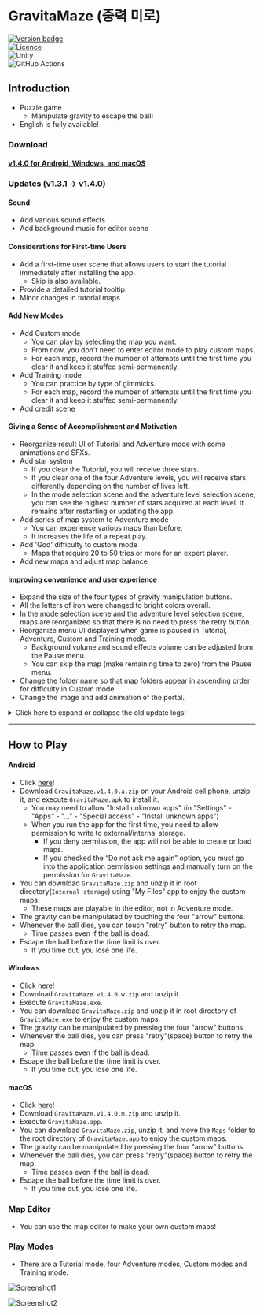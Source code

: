 # GravitaMaze (중력 미로)
[![Version badge](https://img.shields.io/badge/Version-1.4.0-purple.svg)](https://github.com/salt26/gravita-maze/releases/tag/v1.4.0)  
[![Licence](https://img.shields.io/badge/License-MIT-green.svg)](./LICENSE)  
![Unity](https://img.shields.io/badge/unity-%23000000.svg?style=for-the-badge&logo=unity&logoColor=white)  
![GitHub Actions](https://img.shields.io/badge/github%20actions-%232671E5.svg?style=for-the-badge&logo=githubactions&logoColor=white)

## Introduction
* Puzzle game
  * Manipulate gravity to escape the ball!
* English is fully available!

### Download
#### [v1.4.0 for Android, Windows, and macOS](https://github.com/salt26/gravita-maze/releases/tag/v1.4.0)

### Updates (v1.3.1 -> v1.4.0)
#### Sound
* Add various sound effects
* Add background music for editor scene

#### Considerations for First-time Users
* Add a first-time user scene that allows users to start the tutorial immediately after installing the app.
  * Skip is also available.
* Provide a detailed tutorial tooltip.
* Minor changes in tutorial maps

#### Add New Modes
* Add Custom mode
  * You can play by selecting the map you want.
  * From now, you don't need to enter editor mode to play custom maps.
  * For each map, record the number of attempts until the first time you clear it and keep it stuffed semi-permanently.
* Add Training mode
  * You can practice by type of gimmicks.
  * For each map, record the number of attempts until the first time you clear it and keep it stuffed semi-permanently.
* Add credit scene

#### Giving a Sense of Accomplishment and Motivation
* Reorganize result UI of Tutorial and Adventure mode with some animations and SFXs.
* Add star system
  * If you clear the Tutorial, you will receive three stars.
  * If you clear one of the four Adventure levels, you will receive stars differently depending on the number of lives left.
  * In the mode selection scene and the adventure level selection scene, you can see the highest number of stars acquired at each level. It remains after restarting or updating the app.
* Add series of map system to Adventure mode
  * You can experience various maps than before.
  * It increases the life of a repeat play.
* Add 'God' difficulty to custom mode
  * Maps that require 20 to 50 tries or more for an expert player.
* Add new maps and adjust map balance

#### Improving convenience and user experience
* Expand the size of the four types of gravity manipulation buttons.
* All the letters of iron were changed to bright colors overall.
* In the mode selection scene and the adventure level selection scene, maps are reorganized so that there is no need to press the retry button.
* Reorganize menu UI displayed when game is paused in Tutorial, Adventure, Custom and Training mode.
  * Background volume and sound effects volume can be adjusted from the Pause menu.
  * You can skip the map (make remaining time to zero) from the Pause menu.
* Change the folder name so that map folders appear in ascending order for difficulty in Custom mode.
* Change the image and add animation of the portal.

<details>
<summary>Click here to expand or collapse the old update logs!</summary>

### Updates (v1.3.0 -> v1.3.1)
#### Common
* In any game play mode,
  * Time pauses when the ball dies or the retry button is pressed. Time starts to go by again when you press any gravity manipulation buttons.
  * The timer UI changes color to pink while the time is paused. Its color turns purple while the time goes by.
  * When a ball escapes, it is shown an animation that moves slowly by gravity.
* Add a new BGM for the game play scenes(Tutorial, Adventure and Test phase in Editor). 
* In Adventure mode,
  * Huge scale of map balance patch is done.
    * Easy: 5 maps are replaced, and the time limit of a map is changed.
    * Normal: 7 maps are replaced.
    * Hard: 5 maps are replaced.
    * Insane: 7 maps are replaced.
  * Maps with shutters can also appear in adventure mode.
* You can enjoy some new maps (including shutters) in the editor that are not in adventure mode.
  * If you are using Android, please download `GravitaMaze.zip` and unzip it in root directory(`Internal storage`) using "My Files" app.
  * If you are using macOS, please  download `GravitaMaze.zip`, unzip it, and move `Maps` folder to the root directory of `GravitaMaze.app`.

#### Android
* The continuous integration(CI) targets Android API level to 28. (Android 9.0 'Pie')
  * This is because there are issues related to storage read/write permission when the target API level is 29 or higher.

### Updates (v.1.2.1 -> v1.3.0)
#### Common
* The Shutter has added!
  * Until the ball passes, the shutter is the same as no wall.
  * Once a ball passes, the shutter is treated as a wall.
* Add a BGM for the main scene. 
* In Tutorial mode,
  * Two maps are added, including shutters.
* In Editor mode,
  * You can place shutters in your maps.
  * If the folder is empty, show the text "Empty!"
  * Fixed a bug related to the long file name.
  * Fixed a bug related to the scroll bar in the Open or Save UI.
* You can enjoy some maps (including shutters) in the editor that are not in adventure mode.
  * If you are using Android, please download `GravitaMaze.zip` and unzip it in root directory(`Internal storage`) using "My Files" app.
  * If you are using macOS, please  download `GravitaMaze.zip`, unzip it, and move `Maps` folder to the root directory of `GravitaMaze.app`.
* More type of screen resolution is supported.
  * 9:22 is now supported. (Portrait)
* The continuous integration(CI) was added to automatically build for Android, Windows and macOS.

#### Android
* The target API level is set to 28. (Android 9.0 'Pie')
  * This is because there are issues related to storage read/write permission when the target API level is 29 or higher.

### Updates (v.1.1.0 -> v.1.2.1)
#### Common
* In Tutorial mode,
  * The progress is displayed.
  * You can pause and resume the game.
  * When you leave or complete the game, the results window is displayed.
* In Adventure mode,
  * Huge scale of map balance patch is done.
    * Easy: 5 lives, 10 maps to escape, more easier than before!
    * Normal: 5 lives, 10 maps to escape, a little easier than before.
    * Hard: 7 lives, 10 maps to escape
    * Insane: 10 lives, 10 maps to escape, more harder than before!
  * The remaining life and progress are displayed.
  * You can pause and resume the game.
  * When you leave or complete the game, the results window is displayed.
* You can enjoy some maps in the editor that are not in adventure mode.
  * If you are using Android, please download `GravitaMaze.zip` and unzip it in root directory(`Internal storage`) using "My Files" app.
* Many types of screen resolution are supported.
  * 9:16, 9:18, 9:18.5, 9:19, 9:19.5, 9:20, 9:20.5, 9:21 are supported. (Portrait)
  * 3:4 is not supported.

#### Android
* You can press the Back key to press the Pause button in Tutorial and Adventure mode.

#### Windows
* You can press the Enter key to press the Next button in Tutorial and Adventure mode.
* You can press the Esc key to press the Pause button in Tutorial and Adventure mode.

#### macOS
* You can press the Enter key to press the Next button in Tutorial and Adventure mode.
* You can press the Esc key to press the Pause button in Tutorial and Adventure mode.

### Updates (v.1.0.2 -> v.1.1.0)
#### Common
* Adventure mode is now playable!
  * There are Easy, Normal, Hard, and Insane levels.
  * In adventure mode, the map is randomly rotated or flipped.
  * There are five lives given, but they are not displayed in the UI yet.
* Even if you modify the map file(`.txt`) directly to increase the time limit to more than 30 seconds, the maximum time limit is set to 30 seconds.

### Updates (v.1.0.1 -> v.1.0.2)
#### Common
* The default value for the time limit has increased from 10 seconds to 30 seconds.
* Several maps have been added.

#### Android
* Maps can now be saved on internal storage rather than on the app's internal data.
  * You can share your own map or download other's map!
  * The map files are saved in `GravitaMaze/Maps`.
</details>

---

## How to Play
#### Android
* Click [here](https://github.com/salt26/gravita-maze/releases/tag/v1.4.0)!
* Download `GravitaMaze.v1.4.0.a.zip` on your Android cell phone, unzip it, and execute `GravitaMaze.apk` to install it.
  * You may need to allow "Install unknown apps" (in "Settings" - "Apps" - "..." - "Special access" - "Install unknown apps")
  * When you run the app for the first time, you need to allow permission to write to external/internal storage.
    * If you deny permission, the app will not be able to create or load maps.
    * If you checked the “Do not ask me again” option, you must go into the application permission settings and manually turn on the permission for `GravitaMaze`.
* You can download `GravitaMaze.zip` and unzip it in root directory(`Internal storage`) using "My Files" app to enjoy the custom maps.
  * These maps are playable in the editor, not in Adventure mode.
* The gravity can be manipulated by touching the four "arrow" buttons.
* Whenever the ball dies, you can touch "retry" button to retry the map.
  * Time passes even if the ball is dead.
* Escape the ball before the time limit is over.
  * If you time out, you lose one life.

#### Windows
* Click [here](https://github.com/salt26/gravita-maze/releases/tag/v1.4.0)!
* Download `GravitaMaze.v1.4.0.w.zip` and unzip it.
* Execute `GravitaMaze.exe`.
* You can download `GravitaMaze.zip` and unzip it in root directory of `GravitaMaze.exe` to enjoy the custom maps.
* The gravity can be manipulated by pressing the four "arrow" buttons.
* Whenever the ball dies, you can press "retry"(space) button to retry the map.
  * Time passes even if the ball is dead.
* Escape the ball before the time limit is over.
  * If you time out, you lose one life.

#### macOS
* Click [here](https://github.com/salt26/gravita-maze/releases/tag/v1.4.0)!
* Download `GravitaMaze.v1.4.0.m.zip` and unzip it.
* Execute `GravitaMaze.app`.
* You can download `GravitaMaze.zip`, unzip it, and move the `Maps` folder to the root directory of `GravitaMaze.app` to enjoy the custom maps.
* The gravity can be manipulated by pressing the four "arrow" buttons.
* Whenever the ball dies, you can press "retry"(space) button to retry the map.
  * Time passes even if the ball is dead.
* Escape the ball before the time limit is over.
  * If you time out, you lose one life.

### Map Editor
* You can use the map editor to make your own custom maps!

### Play Modes
* There are a Tutorial mode, four Adventure modes, Custom modes and Training mode.

![Screenshot1](./Figures/Screenshot1.v1.3.1.png)

![Screenshot2](./Figures/Screenshot2.v1.3.1.png)
